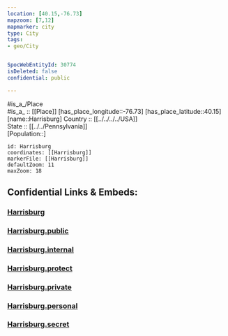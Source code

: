```yaml
---
location: [40.15,-76.73] 
mapzoom: [7,12] 
mapmarker: city 
type: City
tags:
- geo/City


SpocWebEntityId: 30774
isDeleted: false
confidential: public

---
```

#is_a_/Place  
#is_a_ :: [[Place]] 
[has_place_longitude::-76.73] 
[has_place_latitude::40.15] 
[name::Harrisburg] 
Country :: [[../../../../USA]]  
State :: [[../../Pennsylvania]]  
[Population::] 



```leaflet
id: Harrisburg
coordinates: [[Harrisburg]] 
markerFile: [[Harrisburg]] 
defaultZoom: 11 
maxZoom: 18
```


## Confidential Links & Embeds: 

### [Harrisburg](/_Standards/Earth/Continent/America~North/USA/USA~Eastern/Pennsylvania/counties~Pennsylvania/Dauphin,County/cities~Dauphin/Harrisburg.md) 

### [Harrisburg.public](/_public/Earth/Continent/America~North/USA/USA~Eastern/Pennsylvania/counties~Pennsylvania/Dauphin,County/cities~Dauphin/Harrisburg.public.md) 

### [Harrisburg.internal](/_internal/Earth/Continent/America~North/USA/USA~Eastern/Pennsylvania/counties~Pennsylvania/Dauphin,County/cities~Dauphin/Harrisburg.internal.md) 

### [Harrisburg.protect](/_protect/Earth/Continent/America~North/USA/USA~Eastern/Pennsylvania/counties~Pennsylvania/Dauphin,County/cities~Dauphin/Harrisburg.protect.md) 

### [Harrisburg.private](/_private/Earth/Continent/America~North/USA/USA~Eastern/Pennsylvania/counties~Pennsylvania/Dauphin,County/cities~Dauphin/Harrisburg.private.md) 

### [Harrisburg.personal](/_personal/Earth/Continent/America~North/USA/USA~Eastern/Pennsylvania/counties~Pennsylvania/Dauphin,County/cities~Dauphin/Harrisburg.personal.md) 

### [Harrisburg.secret](/_secret/Earth/Continent/America~North/USA/USA~Eastern/Pennsylvania/counties~Pennsylvania/Dauphin,County/cities~Dauphin/Harrisburg.secret.md)

